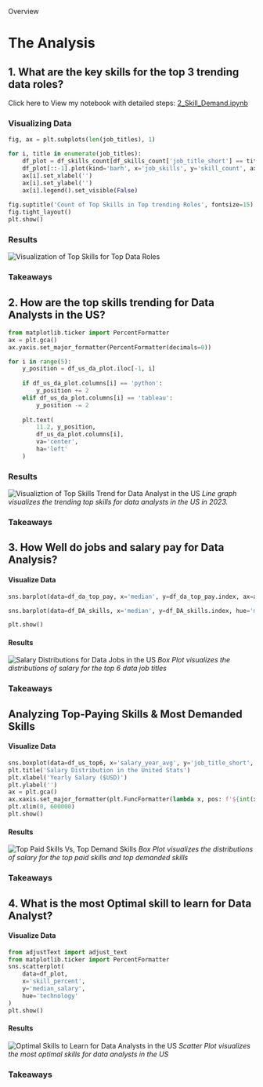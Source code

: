  Overview

# The Analysis

## 1. What are the key skills for the top 3 trending data roles?

Click here to View my notebook with detailed steps:
[2_Skill_Demand.ipynb](3_Project/2_Skill_Demand.ipynb)

### Visualizing Data
```python
fig, ax = plt.subplots(len(job_titles), 1)

for i, title in enumerate(job_titles):
    df_plot = df_skills_count[df_skills_count['job_title_short'] == title].head(5)
    df_plot[::-1].plot(kind='barh', x='job_skills', y='skill_count', ax=ax[i], title=title)
    ax[i].set_xlabel('')
    ax[i].set_ylabel('')
    ax[i].legend().set_visible(False)
    
fig.suptitle('Count of Top Skills in Top trending Roles', fontsize=15)
fig.tight_layout()
plt.show()
```
### Results

![Visualization of Top Skills for Top Data Roles](3_Project/Images/skill_demand_top3_data_roles.png)

### Takeaways

## 2. How are the top skills trending for Data Analysts in the US?

```python
from matplotlib.ticker import PercentFormatter
ax = plt.gca()
ax.yaxis.set_major_formatter(PercentFormatter(decimals=0))

for i in range(5):
    y_position = df_us_da_plot.iloc[-1, i]
    
    if df_us_da_plot.columns[i] == 'python':
        y_position += 2
    elif df_us_da_plot.columns[i] == 'tableau':
        y_position -= 2 
    
    plt.text(
        11.2, y_position, 
        df_us_da_plot.columns[i], 
        va='center', 
        ha='left'
    )

```
### Results
![Visualiztion of Top Skills Trend for Data Analyst in the US](3_Project/Images/us_data_analysts_top_skills_trend.png)
*Line graph visualizes the trending top skills for data analysts in the US in 2023.*

### Takeaways

## 3. How Well do jobs and salary pay for Data Analysis?

#### Visualize Data

```python
sns.barplot(data=df_da_top_pay, x='median', y=df_da_top_pay.index, ax=ax[0], hue='median', palette='dark:salmon_r')

sns.barplot(data=df_DA_skills, x='median', y=df_DA_skills.index, hue='median', ax=ax[1], palette='light:b')

plt.show()

```

#### Results

![Salary Distributions for Data Jobs in the US](3_Project/Images/top_6_roles_salary_scatter.png)
*Box Plot visualizes the distributions of salary for the top 6 data job titles*

### Takeaways

## Analyzing Top-Paying Skills & Most Demanded Skills


#### Visualize Data

```python
sns.boxplot(data=df_us_top6, x='salary_year_avg', y='job_title_short', order = job_order_list)
plt.title('Salary Distribution in the United Stats')
plt.xlabel('Yearly Salary ($USD)')
plt.ylabel('')
ax = plt.gca()
ax.xaxis.set_major_formatter(plt.FuncFormatter(lambda x, pos: f'${int(x/1000)}K'))
plt.xlim(0, 600000)
plt.show()
```

#### Results

![Top Paid Skills Vs, Top Demand Skills](3_Project/Images/top_pay_vs_top_demand.png)
*Box Plot visualizes the distributions of salary for the top paid skills and top demanded skills*

### Takeaways

## 4. What is the most Optimal skill to learn for Data Analyst?

#### Visualize Data

```python
from adjustText import adjust_text
from matplotlib.ticker import PercentFormatter
sns.scatterplot(
    data=df_plot, 
    x='skill_percent',
    y='median_salary',
    hue='technology'
)
plt.show()

```

#### Results

![Optimal Skills to Learn for Data Analysts in the US](3_Project/Images/optimal_skills_scatter.png)
*Scatter Plot visualizes the most optimal skills for data analysts in the US*

### Takeaways